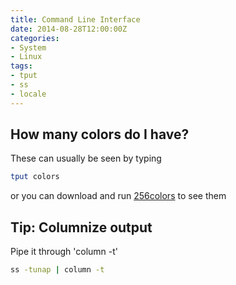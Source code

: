 ```yaml
---
title: Command Line Interface
date: 2014-08-28T12:00:00Z
categories:
- System
- Linux
tags:
- tput
- ss
- locale
---
```

## How many colors do I have?
These can usually be seen by typing
```bash
tput colors
```

or you can download and run [256colors](/data/256colors) to see them

## Tip: Columnize output
Pipe it through 'column -t'
```bash
ss -tunap | column -t
```

